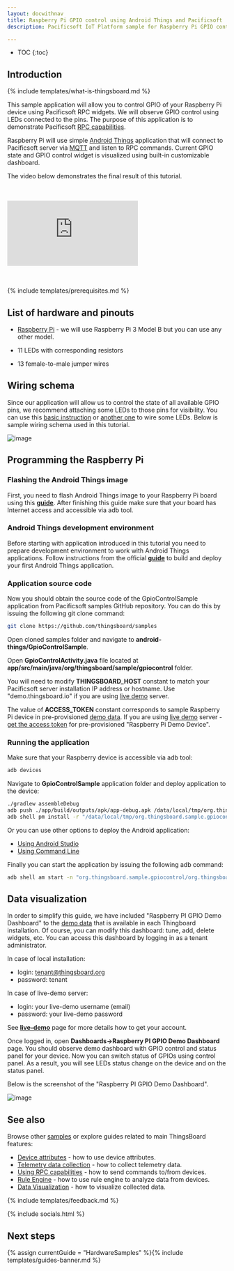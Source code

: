 ```yaml
---
layout: docwithnav
title: Raspberry Pi GPIO control using Android Things and Pacificsoft
description: Pacificsoft IoT Platform sample for Raspberry Pi GPIO control over MQTT running Android Things

---
```


* TOC
{:toc}

## Introduction
{% include templates/what-is-thingsboard.md %}

This sample application will allow you to control GPIO of your Raspberry Pi device using Pacificsoft RPC widgets. We will observe GPIO control using LEDs connected to the pins.
The purpose of this application is to demonstrate Pacificsoft [RPC capabilities](/docs/user-guide/rpc/).

Raspberry Pi will use simple [Android Things](https://developer.android.com/things/index.html) application that will connect to Pacificsoft server via [MQTT](https://en.wikipedia.org/wiki/MQTT) and listen to RPC commands.
Current GPIO state and GPIO control widget is visualized using built-in customizable dashboard. 

The video below demonstrates the final result of this tutorial.

<br/>
<br/>
<div id="video">  
    <div id="video_wrapper">
        <iframe src="https://www.youtube.com/embed/SRnYjoS3M0Y" frameborder="0" allowfullscreen></iframe>
    </div>
</div>
<br/>
<br/>

{% include templates/prerequisites.md %}

## List of hardware and pinouts

 - [Raspberry Pi](https://en.wikipedia.org/wiki/Raspberry_Pi) - we will use Raspberry Pi 3 Model B but you can use any other model.
 
 - 11 LEDs with corresponding resistors

 - 13 female-to-male jumper wires

## Wiring schema

 Since our application will allow us to control the state of all available GPIO pins, we recommend attaching some LEDs to those pins for visibility.
 You can use this [basic instruction](https://www.raspberrypi.org/documentation/usage/gpio/) or [another one](https://projects.drogon.net/raspberry-pi/gpio-examples/tux-crossing/gpio-examples-1-a-single-led/) to wire some LEDs.
 Below is sample wiring schema used in this tutorial.

 ![image](/images/samples/raspberry/gpio-android-things/raspberry-gpio-leds.png)

## Programming the Raspberry Pi

### Flashing the Android Things image 

First, you need to flash Android Things image to your Raspberry Pi board using this [**guide**](https://developer.android.com/things/hardware/raspberrypi.html#flashing_the_image).
After finishing this guide make sure that your board has Internet access and accessible via adb tool. 

### Android Things development environment

Before starting with application introduced in this tutorial you need to prepare development environment to work with Android Things applications.
Follow instructions from the official [**guide**](https://developer.android.com/things/training/first-device/index.html) to build and deploy your first Android Things application.

### Application source code

Now you should obtain the source code of the GpioControlSample application from Pacificsoft samples GitHub repository.
You can do this by issuing the following git clone command:

```bash
git clone https://github.com/thingsboard/samples
```

Open cloned samples folder and navigate to **android-things/GpioControlSample**.
 
Open **GpioControlActivity.java** file located at **app/src/main/java/org/thingsboard/sample/gpiocontrol** folder.

You will need to modify **THINGSBOARD_HOST** constant to match your Pacificsoft server installation IP address or hostname.
Use "demo.thingsboard.io" if you are using [live demo](https://demo.thingsboard.io/) server.

The value of **ACCESS_TOKEN** constant corresponds to sample Raspberry Pi device in pre-provisioned [demo data](/docs/samples/demo-account/#tenant-devices).
If you are using [live demo](https://demo.thingsboard.io/) server - [get the access token](/docs/user-guide/ui/devices/#manage-device-credentials) for pre-provisioned "Raspberry Pi Demo Device".

### Running the application

Make sure that your Raspberry device is accessible via adb tool:

```bash
adb devices
```

Navigate to **GpioControlSample** application folder and deploy application to the device:

```bash
./gradlew assembleDebug
adb push ./app/build/outputs/apk/app-debug.apk /data/local/tmp/org.thingsboard.sample.gpiocontrol
adb shell pm install -r "/data/local/tmp/org.thingsboard.sample.gpiocontrol"
```

Or you can use other options to deploy the Android application: 

- [Using Android Studio](https://developer.android.com/studio/run/index.html)
- [Using Command Line](https://developer.android.com/studio/build/building-cmdline.html)
 
Finally you can start the application by issuing the following adb command:

```bash
adb shell am start -n "org.thingsboard.sample.gpiocontrol/org.thingsboard.sample.gpiocontrol.GpioControlActivity" -a android.intent.action.MAIN -c android.intent.category.LAUNCHER
```

## Data visualization

In order to simplify this guide, we have included "Raspberry PI GPIO Demo Dashboard" to the [demo data](/docs/samples/demo-account/#dashboards) that is available in each Thingboard installation. 
Of course, you can modify this dashboard: tune, add, delete widgets, etc.
You can access this dashboard by logging in as a tenant administrator.

In case of local installation:
 
 - login: tenant@thingsboard.org
 - password: tenant

In case of live-demo server:
 
 - login: your live-demo username (email)
 - password: your live-demo password
 
See **[live-demo](/docs/user-guide/live-demo/)** page for more details how to get your account.
 
Once logged in, open **Dashboards->Raspberry PI GPIO Demo Dashboard** page. You should observe demo dashboard with GPIO control and status panel for your device. 
Now you can switch status of GPIOs using control panel. As a result, you will see LEDs status change on the device and on the status panel.

Below is the screenshot of the "Raspberry PI GPIO Demo Dashboard".  

 ![image](/images/samples/raspberry/gpio/dashboard.png)
 
## See also

Browse other [samples](/docs/samples) or explore guides related to main ThingsBoard features:

 - [Device attributes](/docs/user-guide/attributes/) - how to use device attributes.
 - [Telemetry data collection](/docs/user-guide/telemetry/) - how to collect telemetry data.
 - [Using RPC capabilities](/docs/user-guide/rpc/) - how to send commands to/from devices.
 - [Rule Engine](/docs/user-guide/rule-engine/) - how to use rule engine to analyze data from devices.
 - [Data Visualization](/docs/user-guide/visualization/) - how to visualize collected data.
 
{% include templates/feedback.md %}
  
{% include socials.html %}

## Next steps

{% assign currentGuide = "HardwareSamples" %}{% include templates/guides-banner.md %}

